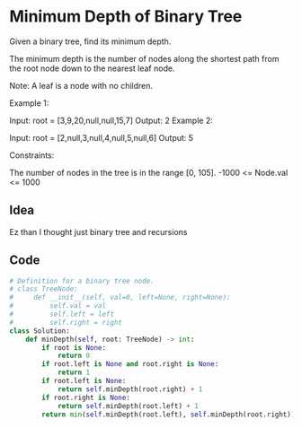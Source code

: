 # Minimum Depth of Binary Tree
Given a binary tree, find its minimum depth.

The minimum depth is the number of nodes along the shortest path from the root node down to the nearest leaf node.

Note: A leaf is a node with no children.

 

Example 1:


Input: root = [3,9,20,null,null,15,7]
Output: 2
Example 2:

Input: root = [2,null,3,null,4,null,5,null,6]
Output: 5
 

Constraints:

The number of nodes in the tree is in the range [0, 105].
-1000 <= Node.val <= 1000 <br>

## Idea
Ez  than I thought just binary tree and recursions 
## Code

```python
# Definition for a binary tree node.
# class TreeNode:
#     def __init__(self, val=0, left=None, right=None):
#         self.val = val
#         self.left = left
#         self.right = right
class Solution:
    def minDepth(self, root: TreeNode) -> int:
        if root is None:
            return 0
        if root.left is None and root.right is None:
            return 1
        if root.left is None:
            return self.minDepth(root.right) + 1
        if root.right is None:
            return self.minDepth(root.left) + 1
        return min(self.minDepth(root.left), self.minDepth(root.right))+ 1
            
```